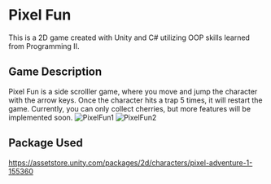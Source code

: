 # Pixel Fun

This is a 2D game created with Unity and C# utilizing OOP skills learned from Programming II. 

## Game Description 
Pixel Fun is a side scrolller game, where you move and jump the character with the arrow keys. Once the character hits a trap 5 times, it will restart the game.
Currently, you can only collect cherries, but more features will be implemented soon. 
![PixelFun1](https://user-images.githubusercontent.com/68759170/139358782-9689e637-484e-4b7f-81db-c7e668d11829.png)
![PixelFun2](https://user-images.githubusercontent.com/68759170/139358798-2b22a3b8-4037-4981-a2a1-3d424632dc48.png)

## Package Used
https://assetstore.unity.com/packages/2d/characters/pixel-adventure-1-155360

